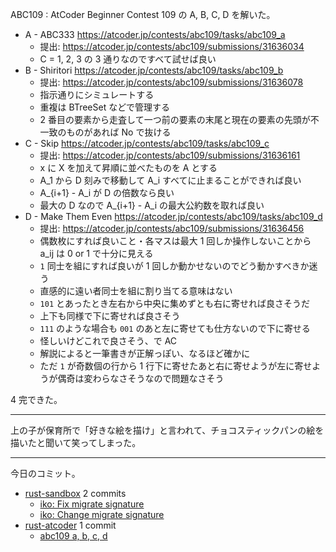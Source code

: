 ABC109 : AtCoder Beginner Contest 109 の A, B, C, D を解いた。

- A - ABC333
  <https://atcoder.jp/contests/abc109/tasks/abc109_a>
  - 提出: <https://atcoder.jp/contests/abc109/submissions/31636034>
  - C = 1, 2, 3 の 3 通りなのですべて試せば良い
- B - Shiritori
  <https://atcoder.jp/contests/abc109/tasks/abc109_b>
  - 提出: <https://atcoder.jp/contests/abc109/submissions/31636078>
  - 指示通りにシミュレートする
  - 重複は BTreeSet などで管理する
  - 2 番目の要素から走査して一つ前の要素の末尾と現在の要素の先頭が不一致のものがあれば No で抜ける
- C - Skip
  <https://atcoder.jp/contests/abc109/tasks/abc109_c>
  - 提出: <https://atcoder.jp/contests/abc109/submissions/31636161>
  - x に X を加えて昇順に並べたものを A とする
  - A_1 から D 刻みで移動して A_i すべてに止まることができれば良い
  - A_{i+1} - A_i が D の倍数なら良い
  - 最大の D なので A_{i+1} - A_i の最大公約数を取れば良い
- D - Make Them Even
  <https://atcoder.jp/contests/abc109/tasks/abc109_d>
  - 提出: <https://atcoder.jp/contests/abc109/submissions/31636456>
  - 偶数枚にすれば良いこと・各マスは最大 1 回しか操作しないことから a_ij は 0 or 1 で十分に見える
  - `1` 同士を組にすれば良いが 1 回しか動かせないのでどう動かすべきか迷う
  - 直感的に遠い者同士を組に割り当てる意味はない
  - `101` とあったとき左右から中央に集めずとも右に寄せれば良さそうだ
  - 上下も同様で下に寄せれば良さそう
  - `111` のような場合も `001` のあと左に寄せても仕方ないので下に寄せる
  - 怪しいけどこれで良さそう、で AC
  - 解説によると一筆書きが正解っぽい、なるほど確かに
  - ただ `1` が奇数個の行から 1 行下に寄せたあと右に寄せようが左に寄せようが偶奇は変わらなさそうなので問題なさそう

4 完できた。

---

上の子が保育所で「好きな絵を描け」と言われて、チョコスティックパンの絵を描いたと聞いて笑ってしまった。

---

今日のコミット。

- [rust-sandbox](https://github.com/bouzuya/rust-sandbox) 2 commits
  - [iko: Fix migrate signature](https://github.com/bouzuya/rust-sandbox/commit/5bda1eacf284557a982a343d3fca31a32cecf9a0)
  - [iko: Change migrate signature](https://github.com/bouzuya/rust-sandbox/commit/84424f580cd1fa35d180dbc6ef1f2158291706e2)
- [rust-atcoder](https://github.com/bouzuya/rust-atcoder) 1 commit
  - [abc109 a, b, c, d](https://github.com/bouzuya/rust-atcoder/commit/f028d87787f7c8d28c7f41aa6511a747ddf139f1)
